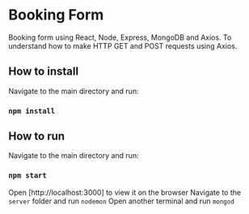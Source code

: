 # Booking Form
Booking form using React, Node, Express, MongoDB and Axios. To understand how to make HTTP GET and POST requests using Axios.

## How to install
Navigate to the main directory and run:
### `npm install`

## How to run
Navigate to the main directory and run:
### `npm start`
Open [http://localhost:3000] to view it on the browser
Navigate to the `server` folder and run `nodemon`
Open another terminal and run `mongod`
